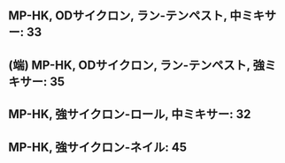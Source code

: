## MP-HK, ODサイクロン, ラン-テンペスト, 中ミキサー: 33

## (端) MP-HK, ODサイクロン, ラン-テンペスト, 強ミキサー: 35

## MP-HK, 強サイクロン-ロール, 中ミキサー: 32

## MP-HK, 強サイクロン-ネイル: 45
